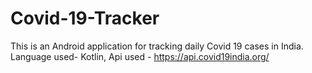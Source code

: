 # Covid-19-Tracker

This is an Android application for tracking daily Covid 19 cases in India.
Language used- Kotlin,
Api used - https://api.covid19india.org/
